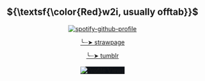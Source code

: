 <h2 align="center">${\textsf{\color{Red}w2i, usually offtab}}$</h2>
<p align="center">
  <a href="https://github.com/kittinan/spotify-github-profile">
    <img src="https://spotify-github-profile.kittinanx.com/api/view?uid=31eo6x65yp4a5rpb7dquk5ytvgwq&cover_image=true&theme=natemoo-re&show_offline=false&background_color=121212&interchange=false&bar_color=53b14f&bar_color_cover=true" alt="spotify-github-profile">
  </a>
</p>
  <p align="center"><a href="https://tomos.straw.page/">╰┈➤ strawpage</a><br/>
  <p align="center"><a href="https://www.tumblr.com/blog/deadmea-t"/>╰┈➤ tumblr<br/><br/>
   <img src="https://komarev.com/ghpvc/?username=n0-ey3s&amp;color=red" alt="Profile Views" style="max-width: 100%;box-sizing:content-box;background-color:rgb(13, 17, 23);border-style:none;" /></p>
                      






